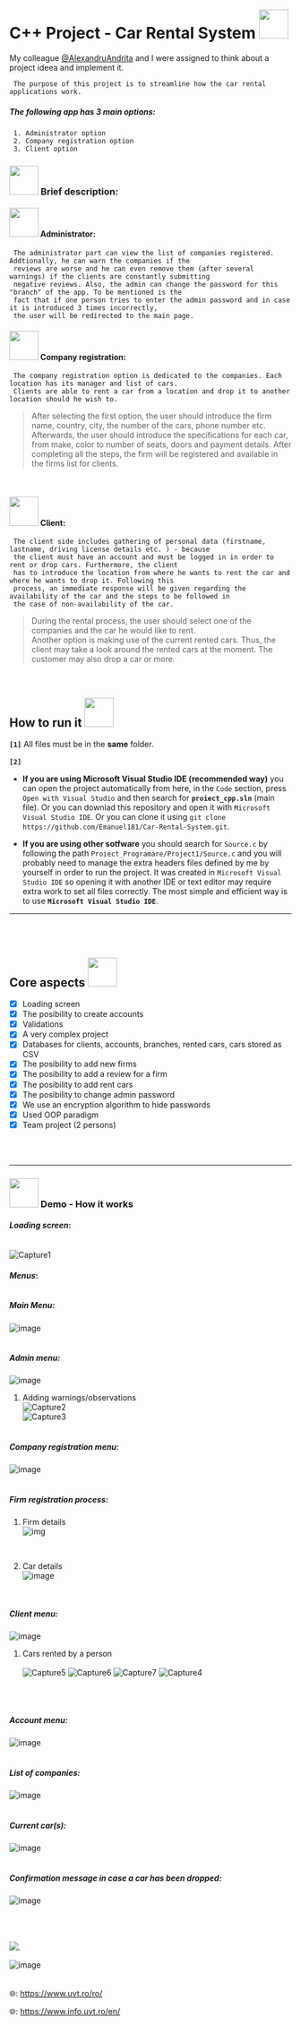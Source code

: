 # C++ Project - Car Rental System  <img height="52" width="52" src="https://cdn-icons.flaticon.com/png/512/3393/premium/3393345.png?token=exp=1656581694~hmac=a1101edf3698d3a1846bbbad95bbe400">

My colleague [@AlexandruAndrita](https://github.com/AlexandruAndrita) and I were assigned to think about a project ideea and implement it.

     The purpose of this project is to streamline how the car rental applications work.
##### **The following app has 3 main options:**<br/>
     1. Administrator option
     2. Company registration option
     3. Client option


### <img height="52" width="52" src="https://cdn-icons-png.flaticon.com/512/684/684930.png"> Brief description:

#### <img height="52" width="52" src="https://cdn-icons-png.flaticon.com/512/2082/2082875.png"> Administrator:
     The administrator part can view the list of companies registered. Addtionally, he can warn the companies if the
     reviews are worse and he can even remove them (after several warnings) if the clients are constantly submitting
     negative reviews. Also, the admin can change the password for this "branch" of the app. To be mentioned is the 
     fact that if one person tries to enter the admin password and in case it is introduced 3 times incorrectly,
     the user will be redirected to the main page.
     
#### <img height="52" width="52" src="https://cdn-icons.flaticon.com/png/512/4745/premium/4745657.png?token=exp=1656583339~hmac=2a294fd35ec28b89590d023772198a1c"> Company registration:
     The company registration option is dedicated to the companies. Each location has its manager and list of cars. 
     Clients are able to rent a car from a location and drop it to another location should he wish to.
>After selecting the first option, the user should introduce the firm name, country, city, the number of the cars, 
phone number etc. Afterwards, the user should introduce the specifications for each car, from make, color to number 
of seats, doors and payment details. 
After completing all the steps, the firm will be registered and available in the firms list for clients.
<br/>

#### <img height="52" width="52" src="https://cdn-icons-png.flaticon.com/512/6009/6009864.png"> Client:
     The client side includes gathering of personal data (firstname, lastname, driving license details etc. ) - because
     the client must have an account and must be logged in in order to rent or drop cars. Furthermore, the client 
     has to introduce the location from where he wants to rent the car and where he wants to drop it. Following this 
     process, an immediate response will be given regarding the availability of the car and the steps to be followed in
     the case of non-availability of the car.
>During the rental process, the user should select one of the companies and the car he would like to rent. <br/>
Another option is making use of the current rented cars. Thus, the client may take a look around the rented cars
at the moment. The customer may also drop a car or more. 

<br/>

## How to run it <img height="52" width="52" src = "https://user-images.githubusercontent.com/92999481/166147080-e3baac9b-3d24-439d-aa7b-4eec7a59edc2.png">

**```[1]```** All files must be in the **same** folder. 
<br>
<br>
**```[2]```**
- **If you are using Microsoft Visual Studio IDE (recommended way)** you can open the project automatically from here, in the ```Code``` section, press ```Open with Visual Studio``` and then search for **```proiect_cpp.sln```** (main file). Or you can downlad this repository and open it with ```Microsoft Visual Studio IDE```. Or you can clone it using ```git clone https://github.com/Emanuel181/Car-Rental-System.git```.

- **If you are using other sotfware** you should search for ```Source.c``` by following the path ```Proiect_Programare/Project1/Source.c``` and you will probably need to manage the extra headers files defined by me by yourself in order to run the project. It was created in ```Microsoft Visual Studio IDE``` so opening it with another IDE or text editor may require extra work to set all files correctly. The most simple and efficient way is to use **```Microsoft Visual Studio IDE```**.

<hr>
<br>
<br>

## Core aspects <img height="52" width="52" src = "https://user-images.githubusercontent.com/92999481/166150746-71e05c9b-3ef1-4179-b659-dbfcf0629fea.png">
- [x] Loading screen
- [x] The posibility to create accounts
- [x] Validations
- [x] A very complex project
- [x] Databases for clients, accounts, branches, rented cars, cars stored as CSV
- [x] The posibility to add new firms
- [x] The posibility to add a review for a firm
- [x] The posibility to add rent cars
- [x] The posibility to change admin password
- [x] We use an encryption algorithm to hide passwords
- [x] Used OOP paradigm
- [x] Team project (2 persons)

<br/><br/><hr/>
### <img height="52" width="52" src="https://cdn-icons-png.flaticon.com/512/5361/5361007.png"> Demo - How it works
#### ***Loading screen***:<br/><br/>
![Capture1](https://user-images.githubusercontent.com/92999481/176640926-1e933b16-b8d8-456b-a12d-1a3a4a3e3868.PNG)
 
#### ***Menus***:<br/><br/>
##### *Main Menu:* <br/>
![image](https://user-images.githubusercontent.com/92984942/176542706-4f157ed1-3dee-4957-a495-e0ffe55e0827.png)
<br/><br/>

##### *Admin menu:* <br/>
![image](https://user-images.githubusercontent.com/92984942/176543558-5baea659-ba42-49c6-8c45-ecb749ba2fb3.png)
  1. Adding warnings/observations <br/>
  ![Capture2](https://user-images.githubusercontent.com/92999481/176640211-e13cbdd7-4324-4195-bf05-746318ae59fa.PNG) <br/>
  ![Capture3](https://user-images.githubusercontent.com/92999481/176640556-11beb6ec-d898-4252-a453-390cb9040bd3.PNG)
<br/><br/>

##### *Company registration menu:* <br/>
![image](https://user-images.githubusercontent.com/92984942/176543736-b1ba8a79-fd5d-4671-9738-c92fd7ca8244.png)
<br/><br/>

##### *Firm registration process:* <br/>
 1. Firm details <br/>
 ![img](https://user-images.githubusercontent.com/92984942/176547285-30b842f1-b6ed-4372-adbd-96ef91305231.png)
<br/>

 2. Car details <br/>
 ![image](https://user-images.githubusercontent.com/92984942/176545380-4976d1ef-d0a4-4948-a313-ad219ef2bcdf.png)
<br/>

##### *Client menu:* <br/>
![image](https://user-images.githubusercontent.com/92984942/176546010-b426156d-5fb2-4213-b6a5-e0835e91b78e.png)
 1. Cars rented by a person <br/><br/>
 ![Capture5](https://user-images.githubusercontent.com/92999481/176646456-09199e35-e960-40a6-b925-b99f4c755572.PNG)
 ![Capture6](https://user-images.githubusercontent.com/92999481/176646489-f8ee9166-cb20-437d-a7fd-887dcd606a7c.PNG)
 ![Capture7](https://user-images.githubusercontent.com/92999481/176646513-dc4938d4-99b5-41e9-a9ba-b75d1d1cc369.PNG)
 ![Capture4](https://user-images.githubusercontent.com/92999481/176646533-f74ac629-261e-4790-a164-5ef73ab00b5c.PNG)

<br/><br/>

##### *Account menu:* <br/>
![image](https://user-images.githubusercontent.com/92984942/176546310-b973fc68-60d4-4cdc-aca6-05e66a0b096f.png)
<br/><br/>

##### *List of companies:* <br/>
![image](https://user-images.githubusercontent.com/92984942/176601451-34e99aaf-36c6-4e09-965b-c81dc62f72f9.png)
<br/><br/>

##### *Current car(s):* <br/>
![image](https://user-images.githubusercontent.com/92984942/176601737-26963ad7-84f2-49ec-96f0-2049b6fae2c8.png)
<br/><br/>

##### *Confirmation message in case a car has been dropped:* <br/>
![image](https://user-images.githubusercontent.com/92984942/176601851-9a81972b-ecab-4422-ab5e-59203b1419ce.png)
<br/><br/>
<br>
<br>

[![](https://tokei.rs/b1/github/AlexandruAndrita/Car-Rental-System?category=lines)](https://github.com/XAMPPRocky/tokei_rs).


![image](https://user-images.githubusercontent.com/92999481/169172665-3f6d4261-fbe1-49f9-a9a7-93ffd468e8a4.png)
<br>
<br>
<br>
🌐: https://www.uvt.ro/ro/

🌐: https://www.info.uvt.ro/en/
